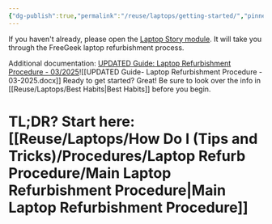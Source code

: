```yaml
---
{"dg-publish":true,"permalink":"/reuse/laptops/getting-started/","pinned":true,"tags":["onboarding","training","laptops","procedure"]}
---
```


If you haven't already, please open the [Laptop Story module](https://laptopstory.freegeek.org/).
It will take you through the FreeGeek laptop refurbishment process.

Additional documentation: [UPDATED Guide: Laptop Refurbishment Procedure - 03/2025](https://docs.google.com/document/d/1A6vcy2STTKuB-LqyjYUa-irZqfYyYhjPwj9yBy2ynrw/edit?usp=sharing)![[UPDATED Guide- Laptop Refurbishment Procedure - 03-2025.docx]]
Ready to get started? Great!
Be sure to look over the info in [[Reuse/Laptops/Best Habits\|Best Habits]] before you begin.

# TL;DR? Start here: [[Reuse/Laptops/How Do I (Tips and Tricks)/Procedures/Laptop Refurb Procedure/Main Laptop Refurbishment Procedure\|Main Laptop Refurbishment Procedure]]

